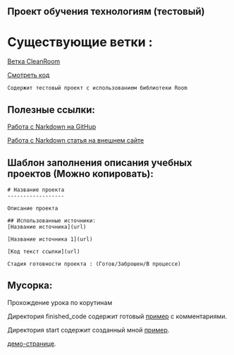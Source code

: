 Проект обучения технологиям (тестовый)
--------------------------

# Существующие ветки :
[Ветка CleanRoom](https://github.com/Sguruu/Teaching-project-on-technology-and-others/tree/CleanRoom) 

[Смотреть код](https://github.com/Sguruu/Teaching-project-on-technology-and-others/tree/CleanRoom/app/src/main/java/com/example/roomstudy)
```no-highlight
Содержит тестовый проект с использованием библиотеки Room

```







## Полезные ссылки:
[Работа с Narkdown на GitHup](https://github.com/sandino/Markdown-Cheatsheet/blob/master/README.md)

[Работа с Narkdown статья на внешнем сайте](http://webdesign.ru.net/article/pravila-oformleniya-fayla-readmemd-na-github.html)

## Шаблон заполнения описания учебных проектов (Можно копировать):
```no-highlight
# Название проекта 
------------------

Описание проекта 

## Использованные источники:
[Название источника](url)

[Название источника 1](url)

[Код текст ссылки](url)

Стадия готовности проекта : (Готов/Заброшен/В процессе)
```

## Мусорка: 
Прохождение урока по корутинам

Директория finished_code содержит готовый [пример](https://github.com/Sguruu/Teaching-project-on-technology-and-others/tree/prototype/finished_code/src/main/java/com/example/android/kotlincoroutines) с комментариями.

Директория start содержит созданный мной [пример](https://github.com/Sguruu/Teaching-project-on-technology-and-others/tree/prototype/start/src/main/java/com/example/android/kotlincoroutines/main).

[демо-странице](http://www.markdown-here.com/livedemo.html).



